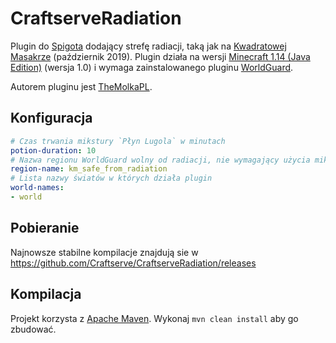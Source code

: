 # CraftserveRadiation

Plugin do [Spigota](https://spigotmc.org/) dodający strefę radiacji, taką jak na [Kwadratowej Masakrze](https://kwadratowa.tv) (październik 2019).
Plugin działa na wersji [Minecraft 1.14 (Java Edition)](https://minecraft.net) (wersja 1.0) i wymaga zainstalowanego pluginu [WorldGuard](https://enginehub.org/worldguard/).

Autorem pluginu jest [TheMolkaPL](https://github.com/TheMolkaPL).

Konfiguracja
---

```yaml
# Czas trwania mikstury `Płyn Lugola` w minutach
potion-duration: 10
# Nazwa regionu WorldGuard wolny od radiacji, nie wymagający użycia mikstury
region-name: km_safe_from_radiation
# Lista nazwy światów w których działa plugin
world-names:
- world
```

Pobieranie
---

Najnowsze stabilne kompilacje znajdują sie w https://github.com/Craftserve/CraftserveRadiation/releases

Kompilacja
---

Projekt korzysta z [Apache Maven](https://maven.apache.org/). Wykonaj `mvn clean install` aby go zbudować.
